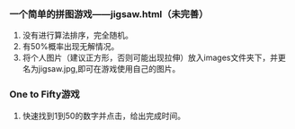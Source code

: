 ### 一个简单的拼图游戏——jigsaw.html（未完善）
1. 没有进行算法排序，完全随机。
2. 有50%概率出现无解情况。
3. 将个人图片（建议正方形，否则可能出现拉伸）放入images文件夹下，并更名为jigsaw.jpg,即可在游戏使用自己的图片。
### One to Fifty游戏
1. 快速找到1到50的数字并点击，给出完成时间。
